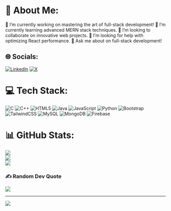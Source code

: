 # 💫 About Me: 
🔭 I’m currently working on mastering the art of full-stack development!
🌱 I’m currently learning advanced MERN stack techniques.
👯 I’m looking to collaborate on innovative web projects.
🤔 I’m looking for help with optimizing React performance.
💬 Ask me about on full-stack development!


## 🌐 Socials:
[![LinkedIn](https://img.shields.io/badge/LinkedIn-%230077B5.svg?logo=linkedin&logoColor=white)](https://linkedin.com/in/https://www.linkedin.com/in/dheeravathu-mukesh-21a40723a/) [![X](https://img.shields.io/badge/X-black.svg?logo=X&logoColor=white)](https://x.com/https://x.com/mukesh82454) 

# 💻 Tech Stack:
![C](https://img.shields.io/badge/c-%2300599C.svg?style=for-the-badge&logo=c&logoColor=white) ![C++](https://img.shields.io/badge/c++-%2300599C.svg?style=for-the-badge&logo=c%2B%2B&logoColor=white) ![HTML5](https://img.shields.io/badge/html5-%23E34F26.svg?style=for-the-badge&logo=html5&logoColor=white) ![Java](https://img.shields.io/badge/java-%23ED8B00.svg?style=for-the-badge&logo=openjdk&logoColor=white) ![JavaScript](https://img.shields.io/badge/javascript-%23323330.svg?style=for-the-badge&logo=javascript&logoColor=%23F7DF1E) ![Python](https://img.shields.io/badge/python-3670A0?style=for-the-badge&logo=python&logoColor=ffdd54) ![Bootstrap](https://img.shields.io/badge/bootstrap-%238511FA.svg?style=for-the-badge&logo=bootstrap&logoColor=white) ![TailwindCSS](https://img.shields.io/badge/tailwindcss-%2338B2AC.svg?style=for-the-badge&logo=tailwind-css&logoColor=white) ![MySQL](https://img.shields.io/badge/mysql-4479A1.svg?style=for-the-badge&logo=mysql&logoColor=white) ![MongoDB](https://img.shields.io/badge/MongoDB-%234ea94b.svg?style=for-the-badge&logo=mongodb&logoColor=white) ![Firebase](https://img.shields.io/badge/firebase-a08021?style=for-the-badge&logo=firebase&logoColor=ffcd34)
# 📊 GitHub Stats:
![](https://github-readme-stats.vercel.app/api?username=MUKESH82454&theme=dark&hide_border=false&include_all_commits=false&count_private=false)<br/>
![](https://github-readme-streak-stats.herokuapp.com/?user=MUKESH82454&theme=dark&hide_border=false)<br/>
![](https://github-readme-stats.vercel.app/api/top-langs/?username=MUKESH82454&theme=dark&hide_border=false&include_all_commits=false&count_private=false&layout=compact)

### ✍️ Random Dev Quote
![](https://quotes-github-readme.vercel.app/api?type=horizontal&theme=radical)

---
[![](https://visitcount.itsvg.in/api?id=MUKESH82454&icon=0&color=0)](https://visitcount.itsvg.in)

<!-- Proudly created with GPRM ( https://gprm.itsvg.in ) -->
